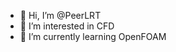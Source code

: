 - 👋 Hi, I’m @PeerLRT
- 👀 I’m interested in CFD
- 🌱 I’m currently learning OpenFOAM

<!---
PeerLRT/PeerLRT is a ✨ special ✨ repository because its `README.md` (this file) appears on your GitHub profile.
You can click the Preview link to take a look at your changes.
--->
